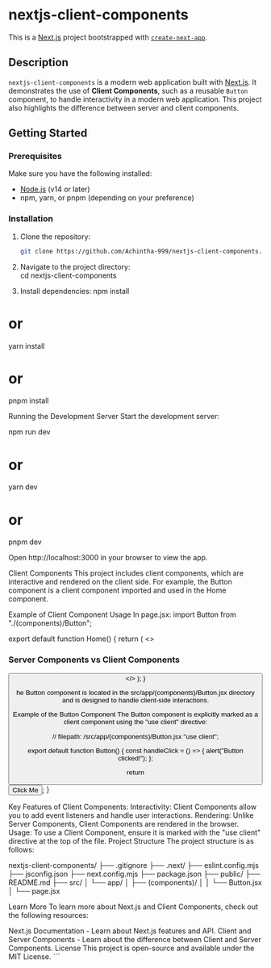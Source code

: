 # nextjs-client-components

This is a [Next.js](https://nextjs.org) project bootstrapped with [`create-next-app`](https://nextjs.org/docs/app/api-reference/cli/create-next-app).

## Description

`nextjs-client-components` is a modern web application built with [Next.js](https://nextjs.org). It demonstrates the use of **Client Components**, such as a reusable `Button` component, to handle interactivity in a modern web application. This project also highlights the difference between server and client components.

## Getting Started

### Prerequisites

Make sure you have the following installed:

- [Node.js](https://nodejs.org/) (v14 or later)
- npm, yarn, or pnpm (depending on your preference)

### Installation

1. Clone the repository:
   ```bash
   git clone https://github.com/Achintha-999/nextjs-client-components.git

2. Navigate to the project directory:    
   cd nextjs-client-components

3. Install dependencies:
   npm install
# or
yarn install
# or
pnpm install

Running the Development Server
Start the development server:

npm run dev
# or
yarn dev
# or
pnpm dev

Open http://localhost:3000 in your browser to view the app.

Client Components
This project includes client components, which are interactive and rendered on the client side. For example, the Button component is a client component imported and used in the Home component.

Example of Client Component Usage
In page.jsx:
import Button from "./(components)/Button";

export default function Home() {
  return (
    <>
      <h3>Server Components vs Client Components</h3>
      <Button />
    </>
  );
}

he Button component is located in the src/app/(components)/Button.jsx directory and is designed to handle client-side interactions.

Example of the Button Component
The Button component is explicitly marked as a client component using the "use client" directive:

// filepath: /src/app/(components)/Button.jsx
"use client";

export default function Button() {
  const handleClick = () => {
    alert("Button clicked!");
  };

  return <button onClick={handleClick}>Click Me</button>;
}

Key Features of Client Components:
Interactivity: Client Components allow you to add event listeners and handle user interactions.
Rendering: Unlike Server Components, Client Components are rendered in the browser.
Usage: To use a Client Component, ensure it is marked with the "use client" directive at the top of the file.
Project Structure
The project structure is as follows:

nextjs-client-components/
├── .gitignore
├── .next/
├── eslint.config.mjs
├── jsconfig.json
├── next.config.mjs
├── package.json
├── public/
├── README.md
├── src/
│   └── app/
│       ├── (components)/
│       │   └── Button.jsx
│       └── page.jsx

Learn More
To learn more about Next.js and Client Components, check out the following resources:

Next.js Documentation - Learn about Next.js features and API.
Client and Server Components - Learn about the difference between Client and Server Components.
License
This project is open-source and available under the MIT License. ```